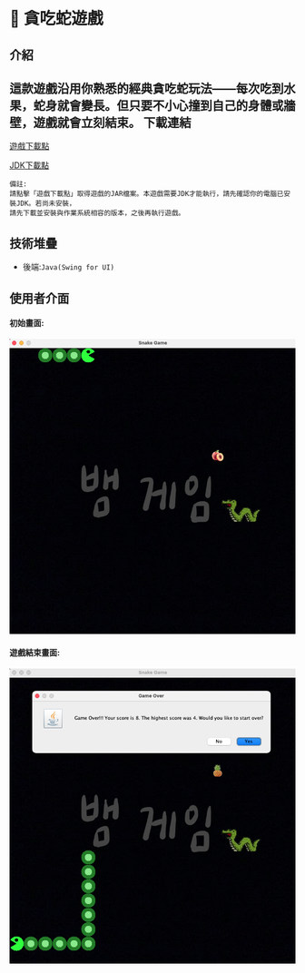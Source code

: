 :snake: 貪吃蛇遊戲
===

介紹
---
這款遊戲沿用你熟悉的經典貪吃蛇玩法——每次吃到水果，蛇身就會變長。但只要不小心撞到自己的身體或牆壁，遊戲就會立刻結束。
下載連結
---
[遊戲下載點](https://drive.google.com/drive/folders/13U5MFBYBYRKDpuSPCnkBTPcvFVTklfVG?usp=sharing)

[JDK下載點](https://www.oracle.com/java/technologies/downloads/)

    備註:
    請點擊「遊戲下載點」取得遊戲的JAR檔案。本遊戲需要JDK才能執行，請先確認你的電腦已安裝JDK。若尚未安裝，
    請先下載並安裝與作業系統相容的版本，之後再執行遊戲。
    
技術堆疊
---

* 後端:`Java(Swing for UI)`

使用者介面
---

    
#### 初始畫面:
![](assets/main_screen.png)

#### 遊戲結束畫面:
![](assets/game_over.png)


